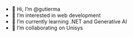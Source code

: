 - 👋 Hi, I’m @gutierma
- 👀 I’m interested in web development
- 🌱 I’m currently learning .NET and Generative AI
- 💞️ I’m collaborating on Unisys



<!---
gutierma/gutierma is a ✨ special ✨ repository because its `README.md` (this file) appears on your GitHub profile.
You can click the Preview link to take a look at your changes.
--->
